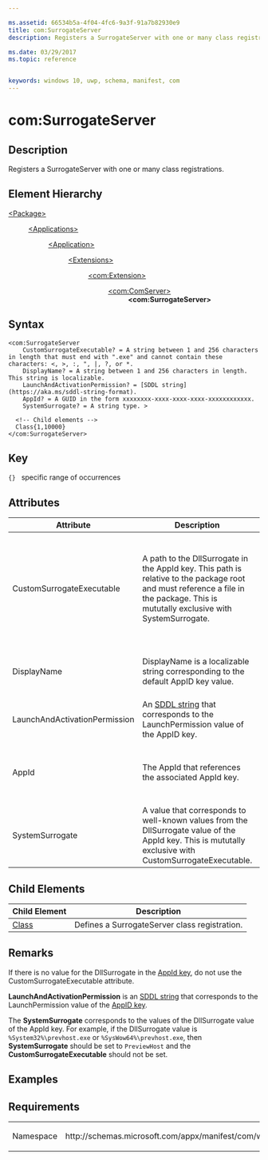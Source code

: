 ```yaml
---

ms.assetid: 66534b5a-4f04-4fc6-9a3f-91a7b82930e9
title: com:SurrogateServer
description: Registers a SurrogateServer with one or many class registrations.

ms.date: 03/29/2017
ms.topic: reference


keywords: windows 10, uwp, schema, manifest, com
---
```



# com:SurrogateServer

## Description
Registers a SurrogateServer with one or many class registrations.

## Element Hierarchy
<dl>
<dt><a href="element-package.md">&lt;Package&gt;</a></dt>
<dd>
<dl>
<dt><a href="element-applications.md">&lt;Applications&gt;</a></dt>
<dd>
<dl>
<dt><a href="element-application.md">&lt;Application&gt;</a></dt>
<dd>
<dl>
<dt><a href="element-1-extensions.md">&lt;Extensions&gt;</a></dt>
<dd>
<dl>
<dt><a href="element-com-extension.md">&lt;com:Extension&gt;</a></dt>
<dd>
<dl>
<dt><a href="element-com-comserver.md">&lt;com:ComServer&gt;</a></dt>
<dd><b>&lt;com:SurrogateServer&gt;</b></dd>
</dl>
</dd>
</dl>
</dd>
</dl>
</dd>
</dl>
</dd>
</dl>
</dd>
</dl>

## Syntax
```syntax
<com:SurrogateServer  
    CustomSurrogateExecutable? = A string between 1 and 256 characters in length that must end with ".exe" and cannot contain these characters: <, >, :, ", |, ?, or *.
    DisplayName? = A string between 1 and 256 characters in length. This string is localizable.
    LaunchAndActivationPermission? = [SDDL string](https://aka.ms/sddl-string-format).
    AppId? = A GUID in the form xxxxxxxx-xxxx-xxxx-xxxx-xxxxxxxxxxxx. 
    SystemSurrogate? = A string type. >

  <!-- Child elements -->
  Class{1,10000}
</com:SurrogateServer>
```

## Key
`{}`   specific range of occurrences

## Attributes

| Attribute | Description | Data type | Required |
|-----------|-------------|-----------|----------|
| CustomSurrogateExecutable | A path to the DllSurrogate in the AppId key. This path is relative to the package root and must reference a file in the package. This is mututally exclusive with SystemSurrogate. | A string between 1 and 256 characters in length that must end with ".exe" and cannot contain these characters: <, >, :, ", &#124;, ?, or * | No |
| DisplayName | DisplayName is a localizable string corresponding to the default AppID key value. | A string between 1 and 256 characters in length. | No |
| LaunchAndActivationPermission | An [SDDL string](https://aka.ms/sddl-string-format) that corresponds to the LaunchPermission value of the AppID key. | [SDDL string](https://aka.ms/sddl-string-format). | No |
| AppId | The AppId that references the associated AppId key. | A GUID in the form xxxxxxxx-xxxx-xxxx-xxxx-xxxxxxxxxxxx. | No |
| SystemSurrogate | A value that corresponds to well-known values from the DllSurrogate value of the AppId key. This is mututally exclusive with CustomSurrogateExecutable. | A string type | No |

## Child Elements

| Child Element | Description |
|---------------|-------------|
| [Class](element-com-surrogateserver-class.md) | Defines a SurrogateServer class registration. |

## Remarks
If there is no value for the DllSurrogate in the [AppId key](https://msdn.microsoft.com/library/windows/desktop/ms682359.aspx), do not use the CustomSurrogateExecutable attribute.

**LaunchAndActivationPermission** is an [SDDL string](https://aka.ms/sddl-string-format) that corresponds to the LaunchPermission value of the [AppID key](https://msdn.microsoft.com/library/windows/desktop/ms682359.aspx).

The **SystemSurrogate** corresponds to the values of the DllSurrogate value of the AppId key. For example, if the DllSurrogate value is `%System32%\prevhost.exe` or `%SysWow64%\prevhost.exe`, then **SystemSurrogate** should be set to `PreviewHost` and the **CustomSurrogateExecutable** should not be set. 

## Examples

## Requirements
<table>
<colgroup>
<col width="50%" />
<col width="50%" />
</colgroup>
<tbody>
<tr class="odd">
<td><p>Namespace</p></td>
<td><p>http://schemas.microsoft.com/appx/manifest/com/windows10</p></td>
</tr>
</tbody>
</table>